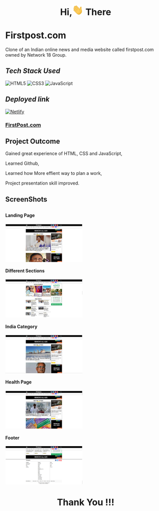 <h1 align="center"> Hi,<img style="width: 35px;" src="https://raw.githubusercontent.com/ABSphreak/ABSphreak/master/gifs/Hi.gif" alt=""> There

# Firstpost.com
Clone of an Indian online news and media website called firstpost.com owned by Network 18 Group.


<h2 align="left"><i>Tech Stack Used</i></h2>
<div align="left">
<img alt="HTML5" src="https://img.shields.io/badge/html5-%23E34F26.svg?style=for-the-badge&logo=html5&logoColor=white"/>
<img alt="CSS3" src="https://img.shields.io/badge/css3-%231572B6.svg?style=for-the-badge&logo=css3&logoColor=white"/> 
<img alt="JavaScript" src="https://img.shields.io/badge/javascript-%23323330.svg?style=for-the-badge&logo=javascript&logoColor=%23F7DF1E"/>
</div>

<h2 align="left"><i>Deployed link</i></h2>
  <a href="https://stunning-rugelach-553099.netlify.app/" target="_blank">
  <img alt="Netlify" src="https://img.shields.io/badge/Netlify-00C7B7?style=for-the-badge&logo=netlify&logoColor=white"/>
  </a>
<h3 align="left"><a href="https://stunning-rugelach-553099.netlify.app/" target="_blank"> FirstPost.com</a></h3>



<h2>Project Outcome</h2>
<p>Gained great experience of HTML, CSS and JavaScript,</p>
<p>Learned Github,</p>
<p>Learned how More effient way to plan a work,</p>
<p>Project presentation skill improved.</p>

<h2>ScreenShots<h2>

<h4>Landing Page</h4>
<p></p>
 <div style="display: grid; grid-template-columns: repeat(2,1fr); gap:20px " >
  <img style="width: 100%;" src="https://github.com/gunjankuthe111/Firstpost.com/blob/main/Images/HomePage.png" alt="">
 </div>
 
 <h4>Different Sections</h4>
<p></p>
 <div style="display: grid; grid-template-columns: repeat(2,1fr); gap:20px " >
  <img style="width: 100%;" src="https://github.com/gunjankuthe111/Firstpost.com/blob/main/Images/Sections.png" alt="">
 </div>
 
 <h4>India Category</h4>
<p></p>
 <div style="display: grid; grid-template-columns: repeat(2,1fr); gap:20px " >
  <img style="width: 100%;" src="https://github.com/gunjankuthe111/Firstpost.com/blob/main/Images/India%20Category.png" alt="">
 </div>
 <h4>Health Page</h4>
<p></p>
 <div style="display: grid; grid-template-columns: repeat(2,1fr); gap:20px " >
  <img style="width: 100%;" src="https://github.com/gunjankuthe111/Firstpost.com/blob/main/Images/Heath%20Category.png" alt="">
 </div>
 <h4>Footer</h4>
<p></p>
 <div style="display: grid; grid-template-columns: repeat(2,1fr); gap:20px " >
  <img style="width: 100%;" src="https://github.com/gunjankuthe111/Firstpost.com/blob/main/Images/Footer.png" alt="">
 </div>



<h1 align="center"> Thank You !!!</h1>

